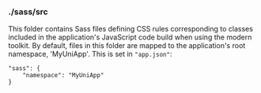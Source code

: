 ### ./sass/src

This folder contains Sass files defining CSS rules corresponding to classes
included in the application's JavaScript code build when using the modern toolkit.
By default, files in this folder are mapped to the application's root namespace, 'MyUniApp'.
This is set in `"app.json"`:

    "sass": {
        "namespace": "MyUniApp"
    }
